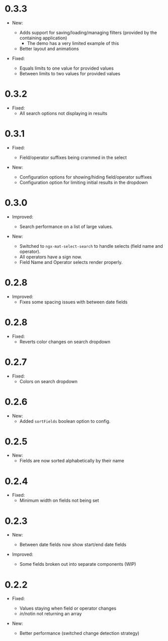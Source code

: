 # 0.3.3
- New:
  - Adds support for saving/loading/managing filters (provided by the containing application)
    - The demo has a very limited example of this
  - Better layout and animations
  
- Fixed:
  - Equals limits to one value for provided values
  - Between limits to two values for provided values
  
# 0.3.2
- Fixed:
  - All search options not displaying in results
  
# 0.3.1
- Fixed:
  - Field/operator suffixes being crammed in the select
  
- New:
  - Configuration options for showing/hiding field/operator suffixes
  - Configuration option for limiting initial results in the dropdown
  
# 0.3.0
- Improved:
  - Search performance on a list of large values.
  
- New:
  - Switched to `ngx-mat-select-search` to handle selects (field name and operator).
  - All operators have a sign now.
  - Field Name and Operator selects render properly.
  
# 0.2.8
- Improved:
  - Fixes some spacing issues with between date fields

# 0.2.8
- Fixed:
  - Reverts color changes on search dropdown
  
# 0.2.7
- Fixed:
  - Colors on search dropdown
  
# 0.2.6
- New:
  - Added `sortFields` boolean option to config.
  
# 0.2.5
- New:
  - Fields are now sorted alphabetically by their name
  
# 0.2.4
- Fixed:
  - Minimum width on fields not being set
  
# 0.2.3
- New:
  - Between date fields now show start/end date fields
  
- Improved:
  - Some fields broken out into separate components (WIP)

# 0.2.2

- Fixed:
  - Values staying when field or operator changes
  - $in/$notin not returning an array
  
- New:
  - Better performance (switched change detection strategy)
